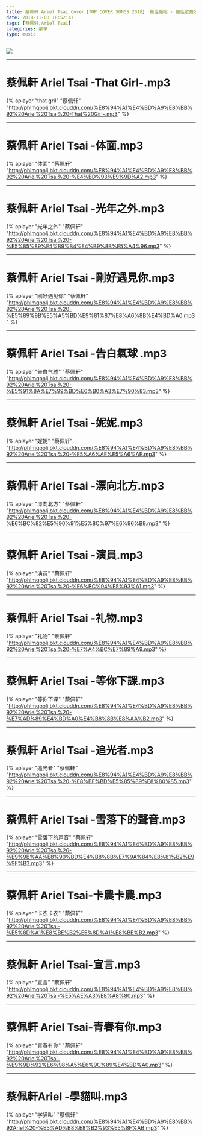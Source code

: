 ```yaml
---
title: 蔡佩軒 Ariel Tsai Cover【TOP COVER SONGS 2018】 最佳翻唱 - 最佳歌曲名单
date: 2018-11-03 18:52:47
tags: [蔡佩轩,Ariel Tsai]
categories: 歌单
type: music
---
```






![](http://pgwh8fe8h.bkt.clouddn.com/maxresdefault.jpg)

-------

# 蔡佩軒 Ariel Tsai -That Girl-.mp3
{% aplayer "that gril" "蔡佩轩" "http://phlmqpolj.bkt.clouddn.com/%E8%94%A1%E4%BD%A9%E8%BB%92%20Ariel%20Tsai%20-That%20Girl-.mp3" %}

-------


# 蔡佩軒 Ariel Tsai -体面.mp3
{% aplayer "体面" "蔡佩轩" "http://phlmqpolj.bkt.clouddn.com/%E8%94%A1%E4%BD%A9%E8%BB%92%20Ariel%20Tsai%20-%E4%BD%93%E9%9D%A2.mp3" %}

-------

# 蔡佩軒 Ariel Tsai -光年之外.mp3
{% aplayer "光年之外" "蔡佩轩" "http://phlmqpolj.bkt.clouddn.com/%E8%94%A1%E4%BD%A9%E8%BB%92%20Ariel%20Tsai%20-%E5%85%89%E5%B9%B4%E4%B9%8B%E5%A4%96.mp3" %}

-------

# 蔡佩軒 Ariel Tsai -剛好遇見你.mp3
{% aplayer "刚好遇见你" "蔡佩轩" "http://phlmqpolj.bkt.clouddn.com/%E8%94%A1%E4%BD%A9%E8%BB%92%20Ariel%20Tsai%20-%E5%89%9B%E5%A5%BD%E9%81%87%E8%A6%8B%E4%BD%A0.mp3" %}

-------

# 蔡佩軒 Ariel Tsai -告白氣球 .mp3
{% aplayer "告白气球" "蔡佩轩" "http://phlmqpolj.bkt.clouddn.com/%E8%94%A1%E4%BD%A9%E8%BB%92%20Ariel%20Tsai%20-%E5%91%8A%E7%99%BD%E6%B0%A3%E7%90%83.mp3" %}

-------

# 蔡佩軒 Ariel Tsai -妮妮.mp3

{% aplayer "妮妮" "蔡佩轩" "http://phlmqpolj.bkt.clouddn.com/%E8%94%A1%E4%BD%A9%E8%BB%92%20Ariel%20Tsai%20-%E5%A6%AE%E5%A6%AE.mp3" %}

-------

# 蔡佩軒 Ariel Tsai -漂向北方.mp3
{% aplayer "漂向北方" "蔡佩轩" "http://phlmqpolj.bkt.clouddn.com/%E8%94%A1%E4%BD%A9%E8%BB%92%20Ariel%20Tsai%20-%E6%BC%82%E5%90%91%E5%8C%97%E6%96%B9.mp3" %}

-------

# 蔡佩軒 Ariel Tsai -演員.mp3
{% aplayer "演员" "蔡佩轩" "http://phlmqpolj.bkt.clouddn.com/%E8%94%A1%E4%BD%A9%E8%BB%92%20Ariel%20Tsai%20-%E6%BC%94%E5%93%A1.mp3" %}

-------

# 蔡佩軒 Ariel Tsai -礼物.mp3
{% aplayer "礼物" "蔡佩轩" "http://phlmqpolj.bkt.clouddn.com/%E8%94%A1%E4%BD%A9%E8%BB%92%20Ariel%20Tsai%20-%E7%A4%BC%E7%89%A9.mp3" %}

-------

# 蔡佩軒 Ariel Tsai -等你下課.mp3
{% aplayer "等你下课" "蔡佩轩" "http://phlmqpolj.bkt.clouddn.com/%E8%94%A1%E4%BD%A9%E8%BB%92%20Ariel%20Tsai%20-%E7%AD%89%E4%BD%A0%E4%B8%8B%E8%AA%B2.mp3" %}

-------


# 蔡佩軒 Ariel Tsai -追光者.mp3
{% aplayer "追光者" "蔡佩轩" "http://phlmqpolj.bkt.clouddn.com/%E8%94%A1%E4%BD%A9%E8%BB%92%20Ariel%20Tsai%20-%E8%BF%BD%E5%85%89%E8%80%85.mp3" %}

-------

# 蔡佩軒 Ariel Tsai -雪落下的聲音.mp3
{% aplayer "雪落下的声音" "蔡佩轩" "http://phlmqpolj.bkt.clouddn.com/%E8%94%A1%E4%BD%A9%E8%BB%92%20Ariel%20Tsai%20-%E9%9B%AA%E8%90%BD%E4%B8%8B%E7%9A%84%E8%81%B2%E9%9F%B3.mp3" %}

-------

# 蔡佩軒 Ariel Tsai-卡農卡農.mp3
{% aplayer "卡农卡农" "蔡佩轩" "http://phlmqpolj.bkt.clouddn.com/%E8%94%A1%E4%BD%A9%E8%BB%92%20Ariel%20Tsai-%E5%8D%A1%E8%BE%B2%E5%8D%A1%E8%BE%B2.mp3" %}

-------


# 蔡佩軒 Ariel Tsai-宣言.mp3
{% aplayer "宣言" "蔡佩轩" "http://phlmqpolj.bkt.clouddn.com/%E8%94%A1%E4%BD%A9%E8%BB%92%20Ariel%20Tsai-%E5%AE%A3%E8%A8%80.mp3" %}

-------

# 蔡佩軒 Ariel Tsai-青春有你.mp3

{% aplayer "青春有你" "蔡佩轩" "http://phlmqpolj.bkt.clouddn.com/%E8%94%A1%E4%BD%A9%E8%BB%92%20Ariel%20Tsai-%E9%9D%92%E6%98%A5%E6%9C%89%E4%BD%A0.mp3" %}

-------

# 蔡佩軒Ariel -學貓叫.mp3


{% aplayer "学猫叫" "蔡佩轩" "http://phlmqpolj.bkt.clouddn.com/%E8%94%A1%E4%BD%A9%E8%BB%92Ariel%20-%E5%AD%B8%E8%B2%93%E5%8F%AB.mp3" %}





